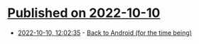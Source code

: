 # [Published on 2022-10-10](index.md)

* [2022-10-10, 12:02:35](https://lobste.rs/s/94avol/back_android_for_time_being) - [Back to Android (for the time being)](https://proxy.vulpes.one/gemini/duncan.bayne.id.au/gemlog/back-to-android/)

